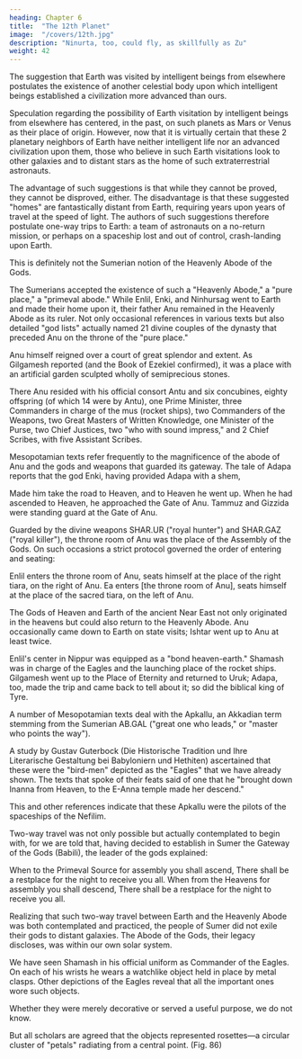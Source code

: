 ```yaml
---
heading: Chapter 6
title:  "The 12th Planet"
image:  "/covers/12th.jpg"
description: "Ninurta, too, could fly, as skillfully as Zu"
weight: 42
---
```




The suggestion that Earth was visited by intelligent beings from elsewhere postulates the existence of another celestial body upon which intelligent beings established a civilization more advanced than ours.

Speculation regarding the possibility of Earth visitation by intelligent beings from elsewhere has centered, in the past, on such planets as Mars or Venus as their place of origin. However, now that it is virtually certain that these 2 planetary neighbors of Earth have neither intelligent life nor an advanced civilization upon them, those who believe in such Earth visitations look to other galaxies and to distant stars as the home of such extraterrestrial astronauts.

The advantage of such suggestions is that while they cannot be proved, they cannot be disproved, either. The disadvantage is that these suggested "homes" are fantastically distant from Earth, requiring years upon years of travel at the speed of light. The authors of such suggestions therefore postulate one-way trips to Earth: a team of astronauts on a no-return mission, or perhaps on a spaceship lost and out of control, crash-landing upon Earth.

This is definitely not the Sumerian notion of the Heavenly Abode of the Gods.

The Sumerians accepted the existence of such a "Heavenly Abode," a "pure place," a "primeval abode." While Enlil, Enki, and Ninhursag went to Earth and made their home upon it, their father Anu remained in the Heavenly Abode as its ruler. Not only occasional references in various texts but also detailed "god lists" actually named 21 divine couples of the dynasty that preceded Anu on the throne of the "pure place."

Anu himself reigned over a court of great splendor and extent. As Gilgamesh reported (and the Book of Ezekiel confirmed), it was a place with an artificial garden sculpted wholly of semiprecious stones. 

There Anu resided with his official consort Antu and six concubines, eighty offspring (of which 14 were by Antu), one Prime Minister, three Commanders in charge of the mus (rocket ships), two Commanders of the Weapons, two Great Masters of Written Knowledge, one Minister of the Purse, two Chief Justices, two "who with sound impress," and 2 Chief Scribes, with five Assistant Scribes.

Mesopotamian texts refer frequently to the magnificence of the abode of Anu and the gods and weapons that guarded its gateway. The tale of Adapa reports that the god Enki, having provided Adapa with a shem,

Made him take the road to Heaven,
and to Heaven he went up.
When he had ascended to Heaven,
he approached the Gate of Anu.
Tammuz and Gizzida were standing guard
at the Gate of Anu.

Guarded by the divine weapons SHAR.UR ("royal hunter") and SHAR.GAZ ("royal killer"), the throne room of Anu was the place of the Assembly of the Gods. On such occasions a strict protocol governed the order of entering and seating:

Enlil enters the throne room of Anu,
seats himself at the place of the right tiara,
on the right of Anu.
Ea enters [the throne room of Anu],
seats himself at the place of the sacred tiara,
on the left of Anu.

The Gods of Heaven and Earth of the ancient Near East not only originated in the heavens but could also return to the Heavenly Abode. Anu occasionally came down to Earth on state visits; Ishtar went up to Anu at least twice. 

Enlil's center in Nippur was equipped as a "bond heaven-earth." Shamash was in charge of the Eagles and the launching place of the rocket ships. Gilgamesh went up to the Place of Eternity and returned to Uruk; Adapa, too, made the trip and came back to tell about it; so did the biblical king of Tyre.

A number of Mesopotamian texts deal with the Apkallu, an Akkadian term stemming from the Sumerian AB.GAL ("great one who leads," or "master who points the way"). 

A study by Gustav Guterbock (Die Historische Tradition und Ihre Literarische Gestaltung bei Babyloniern und Hethiten) ascertained that these were the "bird-men" depicted as the "Eagles" that we have already shown. The texts that spoke of their feats said of one that he "brought down Inanna from Heaven, to the E-Anna temple made her descend." 

This and other references indicate that these Apkallu were the pilots of the spaceships of  the Nefilim.

Two-way travel was not only possible but actually contemplated to begin with, for we are told that, having decided to establish in Sumer the Gateway of the Gods (Babili), the leader of the gods explained:

When to the Primeval Source
for assembly you shall ascend,
There shall be a restplace for the night
to receive you all.
When from the Heavens
for assembly you shall descend,
There shall be a restplace for the night
to receive you all.

Realizing that such two-way travel between Earth and the Heavenly Abode was
both contemplated and practiced, the people of Sumer did not exile their gods to
distant galaxies. The Abode of the Gods, their legacy discloses, was within our own
solar system.

We have seen Shamash in his official uniform as Commander of the Eagles. On each of his wrists he wears a watchlike object held in place by metal clasps. Other depictions of the Eagles reveal that all the important ones wore such objects. 

Whether they were merely decorative or served a useful purpose, we do not know.

But all scholars are agreed that the objects represented rosettes—a circular cluster of "petals" radiating from a central point. (Fig. 86)


